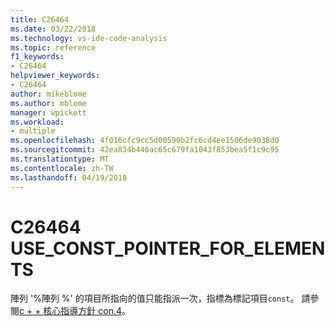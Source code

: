 ```yaml
---
title: C26464
ms.date: 03/22/2018
ms.technology: vs-ide-code-analysis
ms.topic: reference
f1_keywords:
- C26464
helpviewer_keywords:
- C26464
author: mikeblome
ms.author: mblome
manager: wpickett
ms.workload:
- multiple
ms.openlocfilehash: 4f016cfc9cc5d00590b2fc6cd4ee1506de9038d0
ms.sourcegitcommit: 42ea834b446ac65c679fa1043f853bea5f1c9c95
ms.translationtype: MT
ms.contentlocale: zh-TW
ms.lasthandoff: 04/19/2018
---
```

# <a name="c26464-useconstpointerforelements"></a>C26464 USE_CONST_POINTER_FOR_ELEMENTS
  陣列 '%陣列 %' 的項目所指向的值只能指派一次，指標為標記項目`const`。 請參閱[c + + 核心指導方針 con.4](https://github.com/isocpp/CppCoreGuidelines/blob/master/CppCoreGuidelines.md#con4-use-const-to-define-objects-with-values-that-do-not-change-after-construction)。